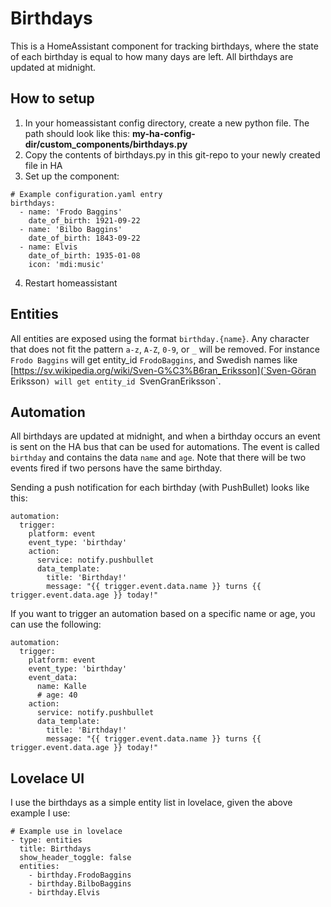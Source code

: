 # Birthdays
This is a HomeAssistant component for tracking birthdays, where the state of each birthday is equal to how many days are left. All birthdays are updated at midnight.

## How to setup

1. In your homeassistant config directory, create a new python file. The path should look like this: **my-ha-config-dir/custom_components/birthdays.py**
2. Copy the contents of birthdays.py in this git-repo to your newly created file in HA
3. Set up the component:
~~~~
# Example configuration.yaml entry
birthdays:
  - name: 'Frodo Baggins'
    date_of_birth: 1921-09-22
  - name: 'Bilbo Baggins'
    date_of_birth: 1843-09-22
  - name: Elvis
    date_of_birth: 1935-01-08
    icon: 'mdi:music'
~~~~
4. Restart homeassistant

## Entities
All entities are exposed using the format `birthday.{name}`. Any character that does not fit the pattern `a-z`, `A-Z`, `0-9`, or `_` will be removed. For instance `Frodo Baggins` will get entity_id `FrodoBaggins`, and Swedish names like [https://sv.wikipedia.org/wiki/Sven-G%C3%B6ran_Eriksson](`Sven-Göran Eriksson`) will get entity_id `SvenGranEriksson`.

## Automation
All birthdays are updated at midnight, and when a birthday occurs an event is sent on the HA bus that can be used for automations. The event is called `birthday` and contains the data `name` and `age`. Note that there will be two events fired if two persons have the same birthday.

Sending a push notification for each birthday (with PushBullet) looks like this:
~~~
automation:
  trigger:
    platform: event
    event_type: 'birthday'
    action:
      service: notify.pushbullet
      data_template:
        title: 'Birthday!'
        message: "{{ trigger.event.data.name }} turns {{ trigger.event.data.age }} today!"
~~~

If you want to trigger an automation based on a specific name or age, you can use the following:
~~~
automation:
  trigger:
    platform: event
    event_type: 'birthday'
    event_data:
      name: Kalle
      # age: 40
    action:
      service: notify.pushbullet
      data_template:
        title: 'Birthday!'
        message: "{{ trigger.event.data.name }} turns {{ trigger.event.data.age }} today!"
~~~

## Lovelace UI
I use the birthdays as a simple entity list in lovelace, given the above example I use:
~~~
# Example use in lovelace
- type: entities
  title: Birthdays
  show_header_toggle: false
  entities:
    - birthday.FrodoBaggins
    - birthday.BilboBaggins
    - birthday.Elvis
~~~
